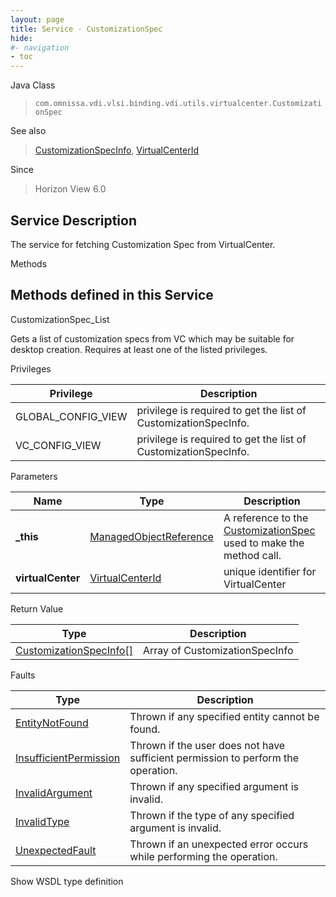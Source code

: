 ```yaml
---
layout: page
title: Service - CustomizationSpec
hide:
#- navigation
- toc
---
```








Java Class
> `com.omnissa.vdi.vlsi.binding.vdi.utils.virtualcenter.CustomizationSpec`

See also
> [CustomizationSpecInfo](vdi.utils.virtualcenter.CustomizationSpec.CustomizationSpecInfo.md), [VirtualCenterId](vdi.entity.VirtualCenterId.md)

Since
> Horizon View 6.0





## Service Description

The service for fetching Customization Spec from VirtualCenter.

Methods

Methods defined in this Service
---
CustomizationSpec_List




Gets a list of customization specs from VC which may be suitable for desktop creation. Requires at least one of the listed privileges.

Privileges

Privilege |  Description
---|---
GLOBAL_CONFIG_VIEW|  privilege is required to get the list of CustomizationSpecInfo.
VC_CONFIG_VIEW|  privilege is required to get the list of CustomizationSpecInfo.



Parameters

Name| Type| Description
---|---|---
**_this**| [ManagedObjectReference](vmodl.ManagedObjectReference.md)|  A reference to the [CustomizationSpec](vdi.utils.virtualcenter.CustomizationSpec.md) used to make the method call.
**virtualCenter**| [VirtualCenterId](vdi.entity.VirtualCenterId.md)|  unique identifier for VirtualCenter




Return Value

Type |  Description
---|---
[CustomizationSpecInfo[]](vdi.utils.virtualcenter.CustomizationSpec.CustomizationSpecInfo.md)| Array of CustomizationSpecInfo



Faults

Type |  Description
---|---
[EntityNotFound](vdi.fault.EntityNotFound.md)| Thrown if any specified entity cannot be found.
[InsufficientPermission](vdi.fault.InsufficientPermission.md)| Thrown if the user does not have sufficient permission to perform the operation.
[InvalidArgument](vdi.fault.InvalidArgument.md)| Thrown if any specified argument is invalid.
[InvalidType](vdi.fault.InvalidType.md)| Thrown if the type of any specified argument is invalid.
[UnexpectedFault](vdi.fault.UnexpectedFault.md)| Thrown if an unexpected error occurs while performing the operation.

Show WSDL type definition












 

